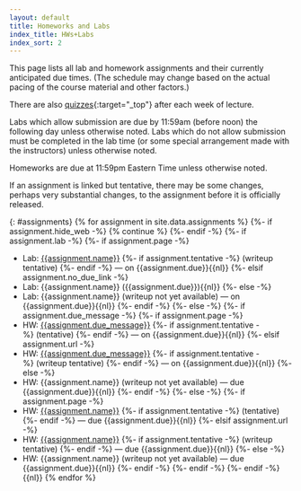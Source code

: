 ```yaml
---
layout: default
title: Homeworks and Labs 
index_title: HWs+Labs
index_sort: 2
---
```


<!-- <div class="oldsitesm">
This schedule is tentative and subject to change (especially before the semester starts).
</div> -->

This page lists all lab and homework assignments and their currently anticipated due times.
(The schedule may change based on the actual pacing of the course material and other factors.)

There are also [quizzes]({{site.quiz_site}}){:target="_top"} after each week of lecture.

Labs which allow submission are due by 11:59am (before noon) the following day unless otherwise noted. Labs which do not allow submission must be completed in the lab time
(or some special arrangement made with the instructors) unless otherwise noted.

Homeworks are due at 11:59pm Eastern Time unless otherwise noted.

If an assignment is linked but tentative, there may be some changes, perhaps very substantial changes,
to the assignment before it is officially released.

{: #assignments}
{% for assignment in site.data.assignments %}
{%- if assignment.hide_web -%}
    {% continue %}
{%- endif -%}
{%- if assignment.lab -%}
{%- if assignment.page -%}
*  Lab: <a href="{{assignment.page | relative_url}}">{{assignment.name}}</a> {%- if assignment.tentative -%}&nbsp;(writeup tentative) {%- endif -%} &mdash; on {{assignment.due}}{{nl}}
{%- elsif assignment.no_due_link -%}
*  Lab: {{assignment.name}} ({{assignment.due}}){{nl}}
{%- else -%}
*  Lab: {{assignment.name}} (writeup not yet available) &mdash; on {{assignment.due}}{{nl}}
{%- endif -%}
{%- else -%} 
{%- if assignment.due_message -%}
{%- if assignment.page -%}
*  HW: <a href="{{assignment.page | relative_url}}">{{assignment.due_message}}</a> {%- if assignment.tentative -%}&nbsp;(tentative) {%- endif -%} &mdash; on {{assignment.due}}{{nl}}
{%- elsif assignment.url -%}
*  HW: <a href="{{assignment.url}}">{{assignment.due_message}}</a> {%- if assignment.tentative -%}&nbsp;(writeup tentative) {%- endif -%} &mdash; on {{assignment.due}}{{nl}}
{%- else -%}
*  HW: {{assignment.name}} (writeup not yet available) &mdash; due {{assignment.due}}{{nl}}
{%- endif -%}
{%- else -%}
{%- if assignment.page -%}
*  HW: <a href="{{assignment.page | relative_url}}">{{assignment.name}}</a> {%- if assignment.tentative -%}&nbsp;(tentative) {%- endif -%} &mdash; due {{assignment.due}}{{nl}}
{%- elsif assignment.url -%}
*  HW: <a href="{{assignment.url}}">{{assignment.name}}</a> {%- if assignment.tentative -%}&nbsp;(writeup tentative) {%- endif -%} &mdash; due {{assignment.due}}{{nl}}
{%- else -%}
*  HW: {{assignment.name}} (writeup not yet available) &mdash; due {{assignment.due}}{{nl}}
{%- endif -%}
{%- endif -%}
{%- endif -%}
{{nl}}
{% endfor %}

